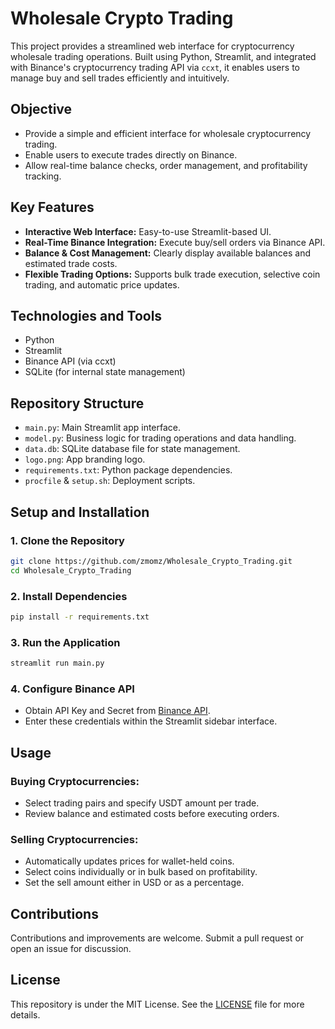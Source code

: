 # Wholesale Crypto Trading

This project provides a streamlined web interface for cryptocurrency wholesale trading operations. Built using Python, Streamlit, and integrated with Binance's cryptocurrency trading API via `ccxt`, it enables users to manage buy and sell trades efficiently and intuitively.

## Objective

- Provide a simple and efficient interface for wholesale cryptocurrency trading.
- Enable users to execute trades directly on Binance.
- Allow real-time balance checks, order management, and profitability tracking.

## Key Features

- **Interactive Web Interface:** Easy-to-use Streamlit-based UI.
- **Real-Time Binance Integration:** Execute buy/sell orders via Binance API.
- **Balance & Cost Management:** Clearly display available balances and estimated trade costs.
- **Flexible Trading Options:** Supports bulk trade execution, selective coin trading, and automatic price updates.

## Technologies and Tools

- Python
- Streamlit
- Binance API (via ccxt)
- SQLite (for internal state management)

## Repository Structure

- `main.py`: Main Streamlit app interface.
- `model.py`: Business logic for trading operations and data handling.
- `data.db`: SQLite database file for state management.
- `logo.png`: App branding logo.
- `requirements.txt`: Python package dependencies.
- `procfile` & `setup.sh`: Deployment scripts.

## Setup and Installation

### 1. Clone the Repository
```bash
git clone https://github.com/zmomz/Wholesale_Crypto_Trading.git
cd Wholesale_Crypto_Trading
```

### 2. Install Dependencies
```bash
pip install -r requirements.txt
```

### 3. Run the Application
```bash
streamlit run main.py
```

### 4. Configure Binance API
- Obtain API Key and Secret from [Binance API](https://www.binance.com/en/api-management).
- Enter these credentials within the Streamlit sidebar interface.

## Usage

### Buying Cryptocurrencies:
- Select trading pairs and specify USDT amount per trade.
- Review balance and estimated costs before executing orders.

### Selling Cryptocurrencies:
- Automatically updates prices for wallet-held coins.
- Select coins individually or in bulk based on profitability.
- Set the sell amount either in USD or as a percentage.

## Contributions

Contributions and improvements are welcome. Submit a pull request or open an issue for discussion.

## License

This repository is under the MIT License. See the [LICENSE](LICENSE) file for more details.

